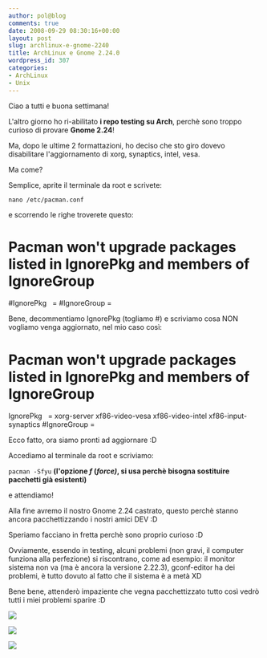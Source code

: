 ```yaml
---
author: pol@blog
comments: true
date: 2008-09-29 08:30:16+00:00
layout: post
slug: archlinux-e-gnome-2240
title: ArchLinux e Gnome 2.24.0
wordpress_id: 307
categories:
- ArchLinux
- Unix
---
```


Ciao a tutti e buona settimana!

L'altro giorno ho ri-abilitato **i repo testing su Arch**, perchè sono troppo curioso di provare **Gnome 2.24**!

Ma, dopo le ultime 2 formattazioni, ho deciso che sto giro dovevo disabilitare l'aggiornamento di xorg, synaptics, intel, vesa.

Ma come?

Semplice, aprite il terminale da root e scrivete:


`nano /etc/pacman.conf`



e scorrendo le righe troverete questo:


# Pacman won't upgrade packages listed in IgnorePkg and members of IgnoreGroup
#IgnorePkg   =
#IgnoreGroup =

Bene, decommentiamo IgnorePkg (togliamo #) e scriviamo cosa NON vogliamo venga aggiornato, nel mio caso così:


# Pacman won't upgrade packages listed in IgnorePkg and members of IgnoreGroup
IgnorePkg   = xorg-server xf86-video-vesa xf86-video-intel xf86-input-synaptics
#IgnoreGroup =

Ecco fatto, ora siamo pronti ad aggiornare :D

Accediamo al terminale da root e scriviamo:


`pacman -Sfyu` **(l'opzione _f_ (_force)_, si usa perchè bisogna sostituire pacchetti già esistenti)**



e attendiamo!

Alla fine avremo il nostro Gnome 2.24 castrato, questo perchè stanno ancora pacchettizzando i nostri amici DEV :D

Speriamo facciano in fretta perchè sono proprio curioso :D

Ovviamente, essendo in testing, alcuni problemi (non gravi, il computer funziona alla perfezione) si riscontrano, come ad esempio: il monitor sistema non va (ma è ancora la versione 2.22.3), gconf-editor ha dei problemi, è tutto dovuto al fatto che il sistema è a metà XD

Bene bene, attenderò impaziente che vegna pacchettizzato tutto così vedrò tutti i miei problemi sparire :D

[![](http://www.allfreeportal.com/imghost/thumbs/529183Schermata.png)](http://www.allfreeportal.com/imghost/viewer.php?id=529183Schermata.png)

[![](http://www.allfreeportal.com/imghost/thumbs/460311Schermata-1.png)](http://www.allfreeportal.com/imghost/viewer.php?id=460311Schermata-1.png)

[![](http://www.allfreeportal.com/imghost/thumbs/15170Schermata-2.png)](http://www.allfreeportal.com/imghost/viewer.php?id=15170Schermata-2.png)

